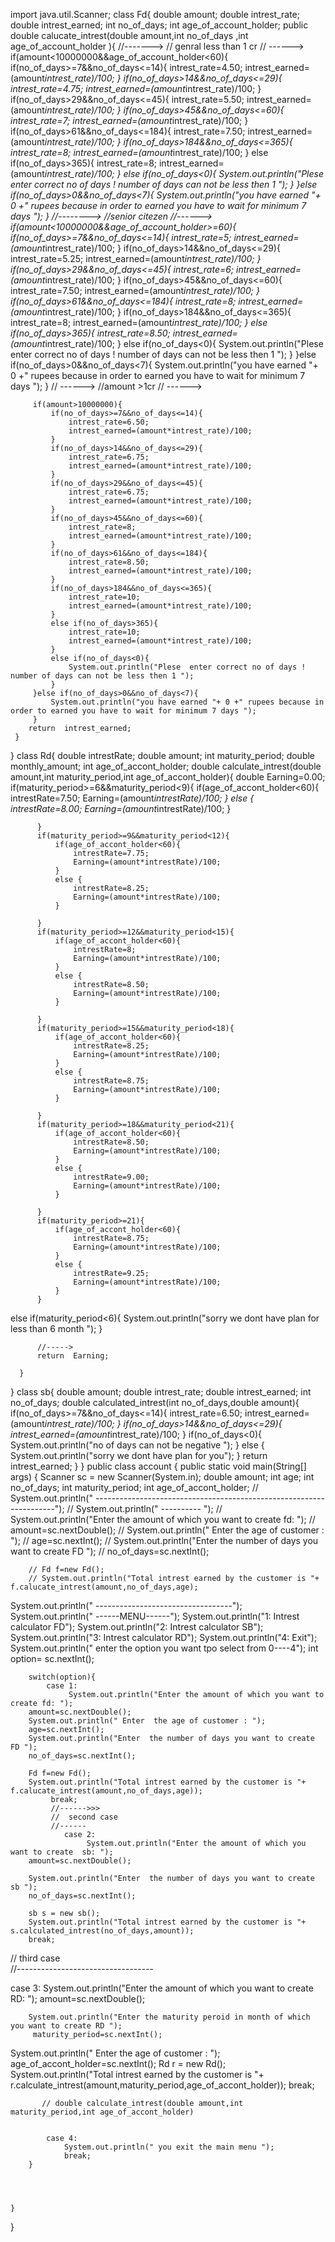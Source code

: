 import java.util.Scanner;
  class Fd{
     double amount;
     double intrest_rate;
     double intrest_earned;
     int no_of_days;
     int age_of_account_holder;
     public   double calucate_intrest(double amount,int no_of_days ,int age_of_account_holder ){
         //------->
         // genral less than 1 cr
         // ------>
        if(amount<10000000&&age_of_account_holder<60){
            if(no_of_days>=7&&no_of_days<=14){
                intrest_rate=4.50;
                intrest_earned=(amount*intrest_rate)/100;
            }
            if(no_of_days>14&&no_of_days<=29){
                intrest_rate=4.75;
                intrest_earned=(amount*intrest_rate)/100;
            }
            if(no_of_days>29&&no_of_days<=45){
                intrest_rate=5.50;
                intrest_earned=(amount*intrest_rate)/100;
            }
            if(no_of_days>45&&no_of_days<=60){
                intrest_rate=7;
                intrest_earned=(amount*intrest_rate)/100;
            }
            if(no_of_days>61&&no_of_days<=184){
                intrest_rate=7.50;
                intrest_earned=(amount*intrest_rate)/100;
            }
            if(no_of_days>184&&no_of_days<=365){
                intrest_rate=8;
                intrest_earned=(amount*intrest_rate)/100;
            }
            else if(no_of_days>365){
                intrest_rate=8;
                intrest_earned=(amount*intrest_rate)/100;
            }
            else if(no_of_days<0){
                System.out.println("Plese  enter correct no of days ! number of days can not be less then 1 ");
            }
        }else if(no_of_days>0&&no_of_days<7){
            System.out.println("you have earned "+ 0 +" rupees because in order to earned you have to wait for minimum 7 days ");
        }
        //-------->
        //senior  citezen
         //------>
         if(amount<10000000&&age_of_account_holder>=60){
             if(no_of_days>=7&&no_of_days<=14){
                 intrest_rate=5;
                 intrest_earned=(amount*intrest_rate)/100;
             }
             if(no_of_days>14&&no_of_days<=29){
                 intrest_rate=5.25;
                 intrest_earned=(amount*intrest_rate)/100;
             }
             if(no_of_days>29&&no_of_days<=45){
                 intrest_rate=6;
                 intrest_earned=(amount*intrest_rate)/100;
             }
             if(no_of_days>45&&no_of_days<=60){
                 intrest_rate=7.50;
                 intrest_earned=(amount*intrest_rate)/100;
             }
             if(no_of_days>61&&no_of_days<=184){
                 intrest_rate=8;
                 intrest_earned=(amount*intrest_rate)/100;
             }
             if(no_of_days>184&&no_of_days<=365){
                 intrest_rate=8;
                 intrest_earned=(amount*intrest_rate)/100;
             }
             else if(no_of_days>365){
                 intrest_rate=8.50;
                 intrest_earned=(amount*intrest_rate)/100;
             }
             else if(no_of_days<0){
                 System.out.println("Plese  enter correct no of days ! number of days can not be less then 1 ");
             }
         }else if(no_of_days>0&&no_of_days<7){
             System.out.println("you have earned "+ 0 +" rupees because in order to earned you have to wait for minimum 7 days ");
         }
         // ------>
         //amount >1cr
         // ------>

         if(amount>10000000){
             if(no_of_days>=7&&no_of_days<=14){
                 intrest_rate=6.50;
                 intrest_earned=(amount*intrest_rate)/100;
             }
             if(no_of_days>14&&no_of_days<=29){
                 intrest_rate=6.75;
                 intrest_earned=(amount*intrest_rate)/100;
             }
             if(no_of_days>29&&no_of_days<=45){
                 intrest_rate=6.75;
                 intrest_earned=(amount*intrest_rate)/100;
             }
             if(no_of_days>45&&no_of_days<=60){
                 intrest_rate=8;
                 intrest_earned=(amount*intrest_rate)/100;
             }
             if(no_of_days>61&&no_of_days<=184){
                 intrest_rate=8.50;
                 intrest_earned=(amount*intrest_rate)/100;
             }
             if(no_of_days>184&&no_of_days<=365){
                 intrest_rate=10;
                 intrest_earned=(amount*intrest_rate)/100;
             }
             else if(no_of_days>365){
                 intrest_rate=10;
                 intrest_earned=(amount*intrest_rate)/100;
             }
             else if(no_of_days<0){
                 System.out.println("Plese  enter correct no of days ! number of days can not be less then 1 ");
             }
         }else if(no_of_days>0&&no_of_days<7){
             System.out.println("you have earned "+ 0 +" rupees because in order to earned you have to wait for minimum 7 days ");
         }
        return  intrest_earned;
     }


}
class Rd{
      double intrestRate;
      double amount;
      int maturity_period;
      double monthly_amount;
      int age_of_accont_holder;
      double calculate_intrest(double amount,int maturity_period,int age_of_accont_holder){
double Earning=0.00;
              if(maturity_period>=6&&maturity_period<9){
                 if(age_of_accont_holder<60){
                     intrestRate=7.50;
                     Earning=(amount*intrestRate)/100;
                 }
                 else {
                     intrestRate=8.00;
                     Earning=(amount*intrestRate)/100;
                 }

          }
          if(maturity_period>=9&&maturity_period<12){
              if(age_of_accont_holder<60){
                  intrestRate=7.75;
                  Earning=(amount*intrestRate)/100;
              }
              else {
                  intrestRate=8.25;
                  Earning=(amount*intrestRate)/100;
              }

          }
          if(maturity_period>=12&&maturity_period<15){
              if(age_of_accont_holder<60){
                  intrestRate=8;
                  Earning=(amount*intrestRate)/100;
              }
              else {
                  intrestRate=8.50;
                  Earning=(amount*intrestRate)/100;
              }

          }
          if(maturity_period>=15&&maturity_period<18){
              if(age_of_accont_holder<60){
                  intrestRate=8.25;
                  Earning=(amount*intrestRate)/100;
              }
              else {
                  intrestRate=8.75;
                  Earning=(amount*intrestRate)/100;
              }

          }
          if(maturity_period>=18&&maturity_period<21){
              if(age_of_accont_holder<60){
                  intrestRate=8.50;
                  Earning=(amount*intrestRate)/100;
              }
              else {
                  intrestRate=9.00;
                  Earning=(amount*intrestRate)/100;
              }

          }
          if(maturity_period>=21){
              if(age_of_accont_holder<60){
                  intrestRate=8.75;
                  Earning=(amount*intrestRate)/100;
              }
              else {
                  intrestRate=9.25;
                  Earning=(amount*intrestRate)/100;
              }
          }
else if(maturity_period<6){
              System.out.println("sorry we dont have plan for less than 6 month ");
          }

          //----->
          return  Earning;

      }
}
class sb{
    double amount;
    double intrest_rate;
    double intrest_earned;
    int no_of_days;
    double calculated_intrest(int no_of_days,double amount){
        if(no_of_days>=7&&no_of_days<=14){
            intrest_rate=6.50;
            intrest_earned=(amount*intrest_rate)/100;
        }
        if(no_of_days>14&&no_of_days<=29){
            intrest_earned=(amount*intrest_rate)/100;
        }
        if(no_of_days<0){
            System.out.println("no of days can not be negative ");
        }
        else {
            System.out.println("sorry we dont have plan for you");
        }
        return  intrest_earned;
    }
}
public class account {
    public static void main(String[] args) {
       Scanner sc = new Scanner(System.in);
       double amount;
       int age;
       int no_of_days;
       int maturity_period;
       int age_of_accont_holder;
      //  System.out.println(" --------------------------------------------------------------------");
       // System.out.println("                          ----------                                  ");
        //  System.out.println("Enter the amount of which you want to create fd: ");
        // amount=sc.nextDouble();
        // System.out.println(" Enter  the age of customer : ");
        // age=sc.nextInt();
        // System.out.println("Enter  the number of days you want to create FD ");
        // no_of_days=sc.nextInt();

        // Fd f=new Fd();
        // System.out.println("Total intrest earned by the customer is "+ f.calucate_intrest(amount,no_of_days,age);

   System.out.println("           ----------------------------------");
   System.out.println("                  ------MENU------");
   System.out.println("1: Intrest calculator  FD");
   System.out.println("2: Intrest calculator SB");
   System.out.println("3: Intrest calculator RD");
   System.out.println("4: Exit");
           System.out.println(" enter the option you want tpo select from 0----4");
        int option= sc.nextInt();
        
        switch(option){
            case 1:
                 System.out.println("Enter the amount of which you want to create fd: ");
        amount=sc.nextDouble();
        System.out.println(" Enter  the age of customer : ");
        age=sc.nextInt();
        System.out.println("Enter  the number of days you want to create FD ");
        no_of_days=sc.nextInt();

        Fd f=new Fd();
        System.out.println("Total intrest earned by the customer is "+ f.calucate_intrest(amount,no_of_days,age));
             break;
             //------>>>
             //  second case 
             //------
                case 2:
                     System.out.println("Enter the amount of which you want to create  sb: ");
        amount=sc.nextDouble();
      
        System.out.println("Enter  the number of days you want to create sb ");
        no_of_days=sc.nextInt();

        sb s = new sb();
        System.out.println("Total intrest earned by the customer is "+ s.calculated_intrest(no_of_days,amount));
        break;
// third case  
//----------------------------------

case 3:
                    System.out.println("Enter the amount of which you want to create  RD: ");
        amount=sc.nextDouble();
      
        System.out.println("Enter the maturity peroid in month of which  you want to create RD ");
         maturity_period=sc.nextInt();
System.out.println(" Enter  the age of customer : ");
        age_of_accont_holder=sc.nextInt();
        Rd r = new Rd();
        System.out.println("Total intrest earned by the customer is "+ r.calculate_intrest(amount,maturity_period,age_of_accont_holder));
        break;      
            
           // double calculate_intrest(double amount,int maturity_period,int age_of_accont_holder) 
            
            
            case 4:
                System.out.println(" you exit the main menu ");
                break;
        }

    


    }
}
